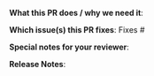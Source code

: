 **What this PR does / why we need it**:

**Which issue(s) this PR fixes**:
Fixes #

**Special notes for your reviewer**:

**Release Notes**:
<!--
Please ensure that the title of this PR is suitable for the release notes.
To exclude this PR from the release notes, add the tag "kind/skip-release-notes".
-->
```feature user

```
